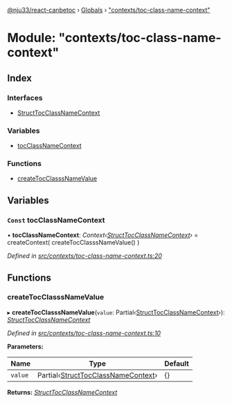[@nju33/react-canbetoc](../README.md) › [Globals](../globals.md) › ["contexts/toc-class-name-context"](_contexts_toc_class_name_context_.md)

# Module: "contexts/toc-class-name-context"

## Index

### Interfaces

* [StructTocClassNameContext](../interfaces/_contexts_toc_class_name_context_.structtocclassnamecontext.md)

### Variables

* [tocClassNameContext](_contexts_toc_class_name_context_.md#const-tocclassnamecontext)

### Functions

* [createTocClasssNameValue](_contexts_toc_class_name_context_.md#createtocclasssnamevalue)

## Variables

### `Const` tocClassNameContext

• **tocClassNameContext**: *Context‹[StructTocClassNameContext](../interfaces/_contexts_toc_class_name_context_.structtocclassnamecontext.md)›* = createContext<StructTocClassNameContext>(
  createTocClasssNameValue()
)

*Defined in [src/contexts/toc-class-name-context.ts:20](https://github.com/nju33/react-canbetoc/blob/a20943a/src/contexts/toc-class-name-context.ts#L20)*

## Functions

###  createTocClasssNameValue

▸ **createTocClasssNameValue**(`value`: Partial‹[StructTocClassNameContext](../interfaces/_contexts_toc_class_name_context_.structtocclassnamecontext.md)›): *[StructTocClassNameContext](../interfaces/_contexts_toc_class_name_context_.structtocclassnamecontext.md)*

*Defined in [src/contexts/toc-class-name-context.ts:10](https://github.com/nju33/react-canbetoc/blob/a20943a/src/contexts/toc-class-name-context.ts#L10)*

**Parameters:**

Name | Type | Default |
------ | ------ | ------ |
`value` | Partial‹[StructTocClassNameContext](../interfaces/_contexts_toc_class_name_context_.structtocclassnamecontext.md)› | {} |

**Returns:** *[StructTocClassNameContext](../interfaces/_contexts_toc_class_name_context_.structtocclassnamecontext.md)*
